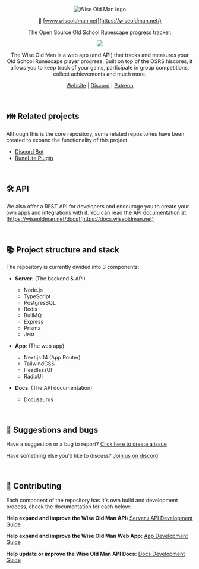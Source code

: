 <div align = "center">

![Wise Old Man logo](https://github.com/wise-old-man/wise-old-man/assets/3278148/c4c8a2ce-7f61-4b6e-ba97-5d9d5bf6b1d1)

🔗 [www.wiseoldman.net](https://wiseoldman.net/)

The Open Source Old School Runescape progress tracker.

<p align="center">
  <img src="https://img.shields.io/discord/886733267284398130.svg?label=Discord&logo=Discord&colorB=7289da&style=for-the-badge">
</p>

The Wise Old Man is a web app (and API) that tracks and measures your Old School Runescape player progress. Built on top of the OSRS hiscores, it allows you to keep track of your gains, participate in group competitions, collect achievements and much more.

[Website](https://wiseoldman.net/) |
[Discord](https://discord.gg/Ky5vNt2) |
[Patreon](https://www.patreon.com/wiseoldman)

</div>

<br />

## 👪 Related projects

Although this is the core repository, some related repositories have been created to expand the functionality of this project.

- [Discord Bot](https://github.com/wise-old-man/wiseoldman-discord-bot)
- [RuneLite Plugin](https://github.com/wise-old-man/wiseoldman-runelite-plugin)

<br />

## 🛠️ API

We also offer a REST API for developers and encourage you to create your own apps and integrations with it. You can read the API documentation at: [https://wiseoldman.net/docs](https://docs.wiseoldman.net)

<br />

## 📚 Project structure and stack

The repository is currently divided into 3 components:

- **Server**: (The backend & API)

  - Node.js
  - TypeScript
  - PostgresSQL
  - Redis
  - BullMQ
  - Express
  - Prisma
  - Jest

- **App**: (The web app)

  - Next.js 14 (App Router)
  - TailwindCSS
  - HeadlessUI
  - RadixUI

- **Docs**: (The API documentation)
  - Docusaurus

<br />

## 💬 Suggestions and bugs

Have a suggestion or a bug to report? [Click here to create a issue](https://github.com/wise-old-man/wise-old-man/issues)

Have something else you'd like to discuss? [Join us on discord](https://discord.gg/Ky5vNt2)

<br />

## 🤝 Contributing

Each component of the repository has it's own build and development process, check the documentation for each below:

**Help expand and improve the Wise Old Man API:** [Server / API Development Guide](https://github.com/wise-old-man/wise-old-man/blob/master/.github/contributing/server-guide.md)

**Help expand and improve the Wise Old Man Web App:** [App Development Guide](https://github.com/wise-old-man/wise-old-man/blob/master/.github/contributing/app-guide.md)

**Help update or improve the Wise Old Man API Docs:** [Docs Development Guide](https://github.com/wise-old-man/wise-old-man/blob/master/.github/contributing/docs-guide.md)
